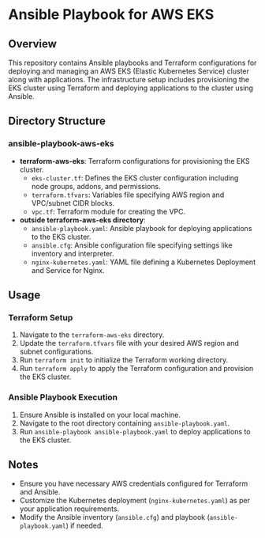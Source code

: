 # Ansible Playbook for AWS EKS

## Overview

This repository contains Ansible playbooks and Terraform configurations for deploying and managing an AWS EKS (Elastic Kubernetes Service) cluster along with applications. The infrastructure setup includes provisioning the EKS cluster using Terraform and deploying applications to the cluster using Ansible.

## Directory Structure

### ansible-playbook-aws-eks
- **terraform-aws-eks**: Terraform configurations for provisioning the EKS cluster.
  - `eks-cluster.tf`: Defines the EKS cluster configuration including node groups, addons, and permissions.
  - `terraform.tfvars`: Variables file specifying AWS region and VPC/subnet CIDR blocks.
  - `vpc.tf`: Terraform module for creating the VPC.
- **outside terraform-aws-eks directory**:
  - `ansible-playbook.yaml`: Ansible playbook for deploying applications to the EKS cluster.
  - `ansible.cfg`: Ansible configuration file specifying settings like inventory and interpreter.
  - `nginx-kubernetes.yaml`: YAML file defining a Kubernetes Deployment and Service for Nginx.

## Usage

### Terraform Setup
1. Navigate to the `terraform-aws-eks` directory.
2. Update the `terraform.tfvars` file with your desired AWS region and subnet configurations.
3. Run `terraform init` to initialize the Terraform working directory.
4. Run `terraform apply` to apply the Terraform configuration and provision the EKS cluster.

### Ansible Playbook Execution
1. Ensure Ansible is installed on your local machine.
2. Navigate to the root directory containing `ansible-playbook.yaml`.
3. Run `ansible-playbook ansible-playbook.yaml` to deploy applications to the EKS cluster.

## Notes
- Ensure you have necessary AWS credentials configured for Terraform and Ansible.
- Customize the Kubernetes deployment (`nginx-kubernetes.yaml`) as per your application requirements.
- Modify the Ansible inventory (`ansible.cfg`) and playbook (`ansible-playbook.yaml`) if needed.